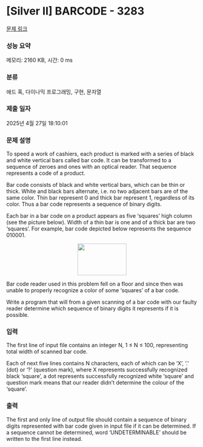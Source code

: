 # [Silver II] BARCODE - 3283 

[문제 링크](https://www.acmicpc.net/problem/3283) 

### 성능 요약

메모리: 2160 KB, 시간: 0 ms

### 분류

애드 혹, 다이나믹 프로그래밍, 구현, 문자열

### 제출 일자

2025년 4월 27일 18:10:01

### 문제 설명

<p>To speed a work of cashiers, each product is marked with a series of black and white vertical bars called bar code. It can be transformed to a sequence of zeroes and ones with an optical reader. That sequence represents a code of a product.</p>

<p>Bar code consists of black and white vertical bars, which can be thin or thick. White and black bars alternate, i.e. no two adjacent bars are of the same color. Thin bar represent 0 and thick bar represent 1, regardless of its color. Thus a bar code represents a sequence of binary digits.</p>

<p>Each bar in a bar code on a product appears as five ‘squares’ high column (see the picture below). Width of a thin bar is one and of a thick bar are two ‘squares’. For example, bar code depicted below represents the sequence 010001.</p>

<p style="text-align: center;"><img alt="" src="https://upload.acmicpc.net/88bc75cd-216d-464e-a483-bf6ebb0125d2/-/preview/" style="width: 129px; height: 84px;"></p>

<p>Bar code reader used in this problem fell on a floor and since then was unable to properly recognize a color of some ‘squares’ of a bar code.</p>

<p>Write a program that will from a given scanning of a bar code with our faulty reader determine which sequence of binary digits it represents if it is possible.</p>

### 입력 

 <p>The first line of input file contains an integer N, 1 ≤ N ≤ 100, representing total width of scanned bar code.</p>

<p>Each of next five lines contains N characters, each of which can be ‘X’, ‘.’ (dot) or ‘?’ (question mark), where X represents successfully recognized black ‘square’, a dot represents successfully recognized white ‘square’ and question mark means that our reader didn’t determine the colour of the ‘square’.</p>

### 출력 

 <p>The first and only line of output file should contain a sequence of binary digits represented with bar code given in input file if it can be determined. If a sequence cannot be determined, word ‘UNDETERMINABLE’ should be written to the first line instead.</p>

